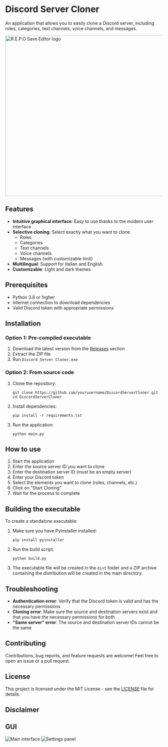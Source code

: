 # Discord Server Cloner

An application that allows you to easily clone a Discord server, including roles, categories, text channels, voice channels, and messages.


<img  src="https://github.com/seregonwar/DiscordServerCloner/blob/main/src/interface/assets/discord_logo.png" alt="R.E.P.O Save Editor logo" width="512">

## Features

- **Intuitive graphical interface**: Easy to use thanks to the modern user interface
- **Selective cloning**: Select exactly what you want to clone
  - Roles
  - Categories
  - Text channels
  - Voice channels
  - Messages (with customizable limit)
- **Multilingual**: Support for Italian and English
- **Customizable**: Light and dark themes


## Prerequisites

- Python 3.8 or higher
- Internet connection to download dependencies
- Valid Discord token with appropriate permissions

## Installation

### Option 1: Pre-compiled executable

1. Download the latest version from the [Releases](https://github.com/yourusername/DiscordServerCloner/releases) section
2. Extract the ZIP file
3. Run `Discord Server Cloner.exe`

### Option 2: From source code

1. Clone the repository:
   ```
   git clone https://github.com/yourusername/DiscordServerCloner.git
   cd DiscordServerCloner
   ```

2. Install dependencies:
   ```
   pip install -r requirements.txt
   ```

3. Run the application:
   ```
   python main.py
   ```

## How to use

1. Start the application
2. Enter the source server ID you want to clone
3. Enter the destination server ID (must be an empty server)
4. Enter your Discord token
5. Select the elements you want to clone (roles, channels, etc.)
6. Click on "Start Cloning"
7. Wait for the process to complete

## Building the executable

To create a standalone executable:

1. Make sure you have PyInstaller installed:
   ```
   pip install pyinstaller
   ```

2. Run the build script:
   ```
   python build.py
   ```

3. The executable file will be created in the `dist` folder and a ZIP archive containing the distribution will be created in the main directory.

## Troubleshooting

- **Authentication error**: Verify that the Discord token is valid and has the necessary permissions
- **Cloning error**: Make sure the source and destination servers exist and that you have the necessary permissions for both
- **"Same server" error**: The source and destination server IDs cannot be the same

## Contributing

Contributions, bug reports, and feature requests are welcome! Feel free to open an issue or a pull request.

## License

This project is licensed under the MIT License - see the [LICENSE](LICENSE) file for details.

## Disclaimer


## GUI
![Main interface](https://github.com/user-attachments/assets/9a417fd9-cb31-4a1f-8ff1-be0a5dd6b352)
![Settings panel](https://github.com/user-attachments/assets/b6dd3177-e82f-4279-8d7a-7ba1d8e18cea)

